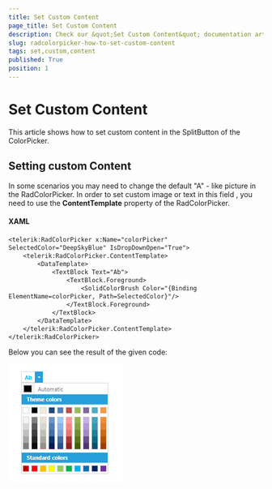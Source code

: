 ```yaml
---
title: Set Custom Content
page_title: Set Custom Content
description: Check our &quot;Set Custom Content&quot; documentation article for the RadColorPicker {{ site.framework_name }} control.
slug: radcolorpicker-how-to-set-custom-content
tags: set,custom,content
published: True
position: 1
---
```


# Set Custom Content

This article shows how to set custom content in the SplitButton of the ColorPicker.

## Setting custom Content

In some scenarios you may need to change the default "A" - like picture in the RadColorPicker. In order to set custom image or text in this field , you need to use the __ContentTemplate__ property of the RadColorPicker. 

#### XAML	
    <telerik:RadColorPicker x:Name="colorPicker" SelectedColor="DeepSkyBlue" IsDropDownOpen="True">	
        <telerik:RadColorPicker.ContentTemplate>
            <DataTemplate>
                <TextBlock Text="Ab">
                    <TextBlock.Foreground>
                        <SolidColorBrush Color="{Binding ElementName=colorPicker, Path=SelectedColor}"/>
                    </TextBlock.Foreground>
                </TextBlock>			
            </DataTemplate>
        </telerik:RadColorPicker.ContentTemplate>
    </telerik:RadColorPicker>

Below you can see the result of the given code:  

![Color Picker Custom Content](images/ColorPickerCustomContent.png)